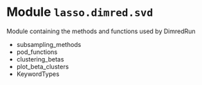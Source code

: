 # Module `lasso.dimred.svd`

Module containing the methods and functions used by DimredRun

- subsampling_methods
- pod_functions
- clustering_betas
- plot_beta_clusters
- KeywordTypes
